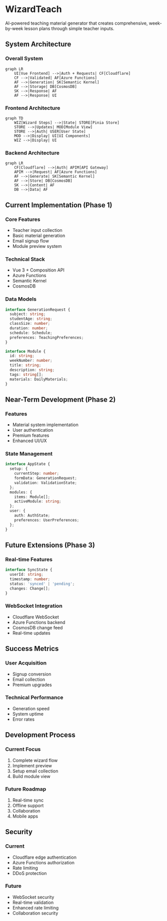 # WizardTeach

AI-powered teaching material generator that creates comprehensive, week-by-week lesson plans through simple teacher inputs.

## System Architecture

### Overall System
```mermaid
graph LR
    UI[Vue Frontend] -->|Auth + Requests| CF[Cloudflare]
    CF -->|Validated| AF[Azure Functions]
    AF -->|Generation| SK[Semantic Kernel]
    AF -->|Storage| DB[CosmosDB]
    SK -->|Response| AF
    AF -->|Response| UI
```

### Frontend Architecture
```mermaid
graph TD
    WIZ[Wizard Steps] -->|State| STORE[Pinia Store]
    STORE -->|Updates| MOD[Module View]
    STORE -->|Auth| USER[User State]
    MOD -->|Display| UI[UI Components]
    WIZ -->|Display| UI
```

### Backend Architecture
```mermaid
graph LR
    CF[Cloudflare] -->|Auth| APIM[API Gateway]
    APIM -->|Request| AF[Azure Functions]
    AF -->|Generate| SK[Semantic Kernel]
    AF -->|Store| DB[CosmosDB]
    SK -->|Content| AF
    DB -->|Data| AF
```

## Current Implementation (Phase 1)

### Core Features
- Teacher input collection
- Basic material generation
- Email signup flow
- Module preview system

### Technical Stack
- Vue 3 + Composition API
- Azure Functions
- Semantic Kernel
- CosmosDB

### Data Models
```typescript
interface GenerationRequest {
  subject: string;
  studentAge: string;
  classSize: number;
  duration: number;
  schedule: Schedule;
  preferences: TeachingPreferences;
}

interface Module {
  id: string;
  weekNumber: number;
  title: string;
  description: string;
  tags: string[];
  materials: DailyMaterials;
}
```

## Near-Term Development (Phase 2)

### Features
- Material system implementation
- User authentication
- Premium features
- Enhanced UI/UX

### State Management
```typescript
interface AppState {
  setup: {
    currentStep: number;
    formData: GenerationRequest;
    validation: ValidationState;
  };
  modules: {
    items: Module[];
    activeModule: string;
  };
  user: {
    auth: AuthState;
    preferences: UserPreferences;
  };
}
```

## Future Extensions (Phase 3)

### Real-time Features
```typescript
interface SyncState {
  userId: string;
  timestamp: number;
  status: 'synced' | 'pending';
  changes: Change[];
}
```

### WebSocket Integration
- Cloudflare WebSocket
- Azure Functions backend
- CosmosDB change feed
- Real-time updates

## Success Metrics

### User Acquisition
- Signup conversion
- Email collection
- Premium upgrades

### Technical Performance
- Generation speed
- System uptime
- Error rates

## Development Process

### Current Focus
1. Complete wizard flow
2. Implement preview
3. Setup email collection
4. Build module view

### Future Roadmap
1. Real-time sync
2. Offline support
3. Collaboration
4. Mobile apps

## Security

### Current
- Cloudflare edge authentication
- Azure Functions authorization
- Rate limiting
- DDoS protection

### Future
- WebSocket security
- Real-time validation
- Enhanced rate limiting
- Collaboration security 